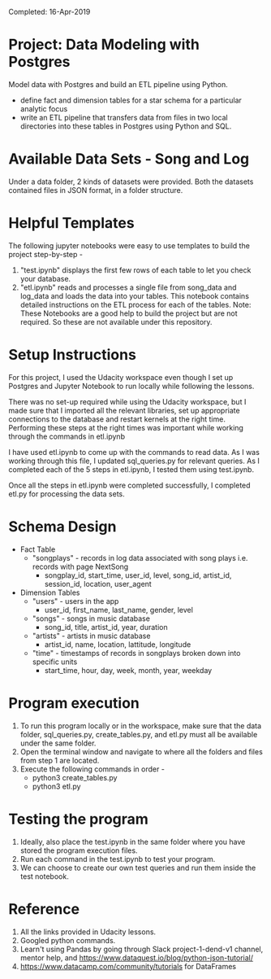 Completed: 16-Apr-2019

# Project: Data Modeling with Postgres
Model data with Postgres and build an ETL pipeline using Python.
 - define fact and dimension tables for a star schema for a particular analytic focus
 - write an ETL pipeline that transfers data from files in two local directories into these tables in Postgres using Python and SQL.

# Available Data Sets - Song and Log
Under a data folder, 2 kinds of datasets were provided. Both the datasets contained files in JSON format, in a folder structure.

# Helpful Templates
The following jupyter notebooks were easy to use templates to build the project step-by-step - 
1. "test.ipynb" displays the first few rows of each table to let you check your database.
2. "etl.ipynb" reads and processes a single file from song_data and log_data and loads the data into your tables. This notebook contains detailed instructions on the ETL process for each of the tables.
Note: These Notebooks are a good help to build the project but are not required. So these are not available under this repository.

# Setup Instructions
For this project, I used the Udacity workspace even though I set up Postgres and Jupyter Notebook to run locally while following the lessons.

There was no set-up required while using the Udacity workspace, but I made sure that I imported all the relevant libraries, set up appropriate connections to the database and restart kernels at the right time. Performing these steps at the right times was important while working through the commands in etl.ipynb

I have used etl.ipynb to come up with the commands to read data. As I was working through this file, I updated sql_queries.py for relevant queries. As I completed each of the 5 steps in etl.ipynb, I tested them using test.ipynb. 

Once all the steps in etl.ipynb were completed successfully, I completed etl.py for processing the data sets.

# Schema Design
 - Fact Table
     - "songplays" - records in log data associated with song plays i.e. records with page NextSong
         - songplay_id, start_time, user_id, level, song_id, artist_id, session_id, location, user_agent
 - Dimension Tables
     - "users" - users in the app
         - user_id, first_name, last_name, gender, level
     - "songs" - songs in music database
         - song_id, title, artist_id, year, duration
     - "artists" - artists in music database
         - artist_id, name, location, lattitude, longitude
     - "time" - timestamps of records in songplays broken down into specific units
         - start_time, hour, day, week, month, year, weekday

# Program execution
1. To run this program locally or in the workspace, make sure that the data folder, sql_queries.py, create_tables.py, and etl.py must all be available under the same folder.
2. Open the terminal window and navigate to where all the folders and files from step 1 are located.
3. Execute the following commands in order - 
     - python3 create_tables.py
     - python3 etl.py
    
# Testing the program
1. Ideally, also place the test.ipynb in the same folder where you have stored the program execution files.
2. Run each command in the test.ipynb to test your program.
3. We can choose to create our own test queries and run them inside the test notebook.

# Reference
1. All the links provided in Udacity lessons.
2. Googled python commands.
3. Learn't using Pandas by going through Slack project-1-dend-v1 channel, mentor help, and https://www.dataquest.io/blog/python-json-tutorial/
4. https://www.datacamp.com/community/tutorials for DataFrames
